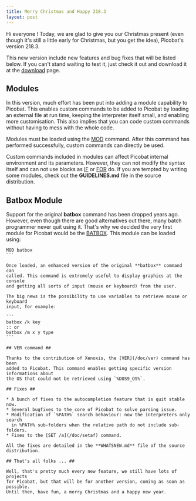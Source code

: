 ```yaml
---
title: Merry Christmas and Happy 218.3 
layout: post
---
```


Hi everyone ! Today, we are glad to give you our Christmas present (even though
it's still a little early for Christmas, but you get the idea), Picobat's version
218.3. 

This new version include new features and bug fixes that will be listed below.
If you can't stand waiting to test it, just check it out and download it at
the [download](/download) page.

## Modules ##

In this version, much effort has been put into adding a module capability to
Picobat. This enables custom commands to be added to Picobat by loading an external
file at run time, keeping the interpreter itself small, and enabling more
customisation. This also implies that you can code custom commands without
having to mess with the whole code.

Modules must be loaded using the [MOD](/doc/mod) command. After this command
has performed successfully, custom commands can directly be used.

Custom commands included in modules can affect Picobat internal environment and
its parameters. However, they can not modify the syntax itself and can not use
blocks as [IF](/doc/if) or [FOR](/doc/for) do. If you are tempted by writing
some modules, check out the **GUIDELINES.md** file in the source distribution.
 
## Batbox Module ##

Support for the original **batbox** command has been dropped years ago.
However, even though there are good alternatives out there, many batch
programmer never quit using it. That's why we decided the very first module
for Picobat would be the [BATBOX](/doc/batbox). This module can be loaded using:

````
MOD batbox
```

Once loaded, an enhanced version of the original **batbox** command can
called. This command is extremely useful to display graphics at the console
and getting all sorts of input (mouse or keyboard) from the user.

The big news is the possibility to use variables to retrieve mouse or keyboard
input, for example:

```
batbox /k key
:: or
batbox /m x y type
```

## VER command ##

Thanks to the contribution of Xenoxis, the [VER](/doc/ver) command has been
added to Picobat. This command enables getting specific version informations about
the OS that could not be retrieved using `%DOS9_OS%`.

## Fixes ##

* A bunch of fixes to the autocompletion feature that is quit stable now.
* Several bugfixes to the core of Picobat to solve parsing issue.
* Modification of `%PATH%` search behaviour: now the interpreters only search
  in %PATH% sub-folders when the relative path do not include sub-folders.
* Fixes to the [SET /a](/doc/setaf) command.

All the fixes are detailed in the **WHATSNEW.md** file of the source
distribution.

## That's all folks ... ##

Well, that's pretty much every new feature, we still have lots of projects
for Picobat, but that will be for another version, coming as soon as possible.
Until then, have fun, a merry Christmas and a happy new year. 
